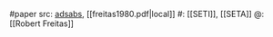 #paper 
src: [adsabs](https://ui.adsabs.harvard.edu/abs/1980Icar...42..442F/abstract), [[freitas1980.pdf|local]] 
#: [[SETI]], [[SETA]] 
@: [[Robert Freitas]] 

